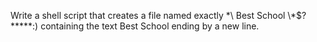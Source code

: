 Write a shell script that creates a file named exactly \*\\  Best School \\*$\?\*\*\*\*\*:) containing the text Best School ending by a new line.
